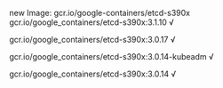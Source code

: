 new Image: gcr.io/google-containers/etcd-s390x
gcr.io/google_containers/etcd-s390x:3.1.10 √

gcr.io/google_containers/etcd-s390x:3.0.17 √

gcr.io/google_containers/etcd-s390x:3.0.14-kubeadm √

gcr.io/google_containers/etcd-s390x:3.0.14 √

